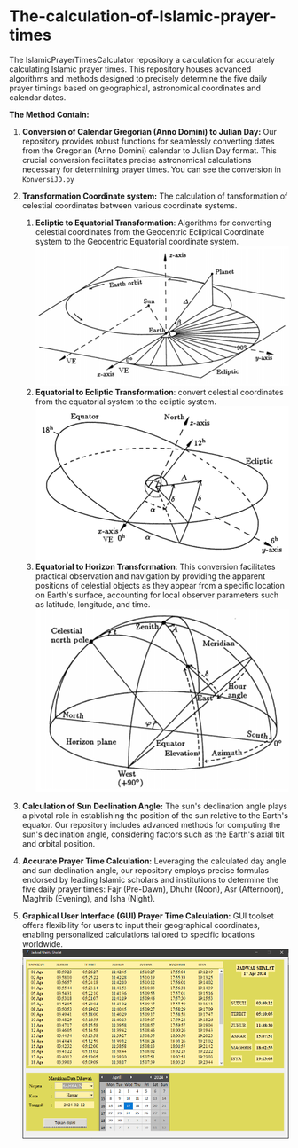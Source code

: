 # The-calculation-of-Islamic-prayer-times

The IslamicPrayerTimesCalculator repository a calculation for accurately calculating Islamic prayer times. This repository houses advanced algorithms and methods designed to precisely determine the five daily prayer timings based on geographical, astronomical coordinates and calendar dates.

**The Method Contain:**

1. **Conversion of Calendar Gregorian (Anno Domini) to Julian Day:**
   Our repository provides robust functions for seamlessly converting dates from the Gregorian (Anno Domini) calendar to Julian Day format. This crucial conversion facilitates precise astronomical calculations necessary for determining prayer times. You can see the conversion in `KonversiJD.py`

2. **Transformation Coordinate system:**
   The calculation of tansformation of celestial coordinates between various coordinate systems.
   1. **Ecliptic to Equatorial Transformation**: Algorithms for converting celestial coordinates from the Geocentric Ecliptical Coordinate system to the Geocentric Equatorial coordinate system.
   ![alt text](https://github.com/Skygers/The-calculation-of-Islamic-prayer-times/blob/b50118095e5fa2e70501076f84dcb7552d88aa37/Images/Geosentris%20eklip.PNG)
   2. **Equatorial to Ecliptic Transformation**: convert celestial coordinates from the equatorial system to the ecliptic system.
   ![alt text](https://github.com/Skygers/The-calculation-of-Islamic-prayer-times/blob/b50118095e5fa2e70501076f84dcb7552d88aa37/Images/Geosentris%20ekuator.PNG)
   3. **Equatorial to Horizon Transformation**: This conversion facilitates practical observation and navigation by providing the apparent positions of celestial objects as they appear from a specific location on Earth's surface, accounting for local observer parameters such as latitude, longitude, and time.
![alt text](https://github.com/Skygers/The-calculation-of-Islamic-prayer-times/blob/b50118095e5fa2e70501076f84dcb7552d88aa37/Images/Horizon.PNG)
3. **Calculation of Sun Declination Angle:**
   The sun's declination angle plays a pivotal role in establishing the position of the sun relative to the Earth's equator. Our repository includes advanced methods for computing the sun's declination angle, considering factors such as the Earth's axial tilt and orbital position.

4. **Accurate Prayer Time Calculation:**
   Leveraging the calculated day angle and sun declination angle, our repository employs precise formulas endorsed by leading Islamic scholars and institutions to determine the five daily prayer times: Fajr (Pre-Dawn), Dhuhr (Noon), Asr (Afternoon), Maghrib (Evening), and Isha (Night).

5. **Graphical User Interface (GUI) Prayer Time Calculation:**
   GUI toolset offers flexibility for users to input their geographical coordinates, enabling personalized calculations tailored to specific locations worldwide.
   ![alt text](https://github.com/Skygers/The-calculation-of-Islamic-prayer-times/blob/b50118095e5fa2e70501076f84dcb7552d88aa37/Images/GUI.PNG)
